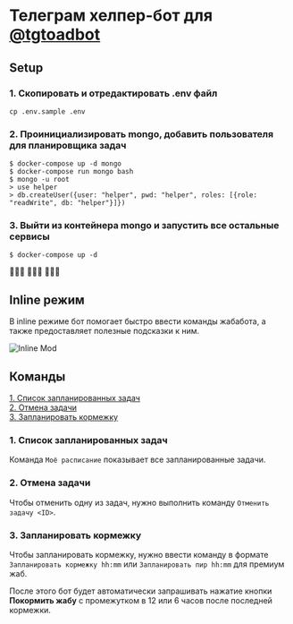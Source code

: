 # Телеграм хелпер-бот для [@tgtoadbot](https://t.me/tgtoadbot)

## Setup
### 1. Скопировать и отредактировать .env файл
```
cp .env.sample .env
```

### 2. Проинициализировать mongo, добавить пользователя для планировщика задач
```
$ docker-compose up -d mongo
$ docker-compose run mongo bash
$ mongo -u root
> use helper
> db.createUser({user: "helper", pwd: "helper", roles: [{role: "readWrite", db: "helper"}]})
```

### 3. Выйти из контейнера mongo и запустить все остальные сервисы
```
$ docker-compose up -d
```

🐸🐸🐸
🐸🐸🐸
🐸🐸🐸

## Inline режим
В inline режиме бот помогает быстро ввести команды жабабота, а также предоставляет полезные подсказки к ним.

![Inline Mod](./assets/inline.png)

## Команды
[1. Список запланированных задач](#1-список-запланированных-задач)<br>
[2. Отмена задачи](#2-отмена-задачи)<br>
[3. Запланировать кормежку](#3-запланировать-кормежку)<br>

### 1. Список запланированных задач
Команда `Моё расписание` показывает все запланированные задачи.

### 2. Отмена задачи
Чтобы отменить одну из задач, нужно выполнить команду `Отменить задачу <ID>`.

### 3. Запланировать кормежку
Чтобы запланировать кормежку, нужно ввести команду в формате
`Запланировать кормежку hh:mm`
или `Запланировать пир hh:mm` для премиум жаб.

После этого бот будет автоматически запрашивать нажатие кнопки **Покормить жабу**
с промежутком в 12 или 6 часов после последней кормежки.

